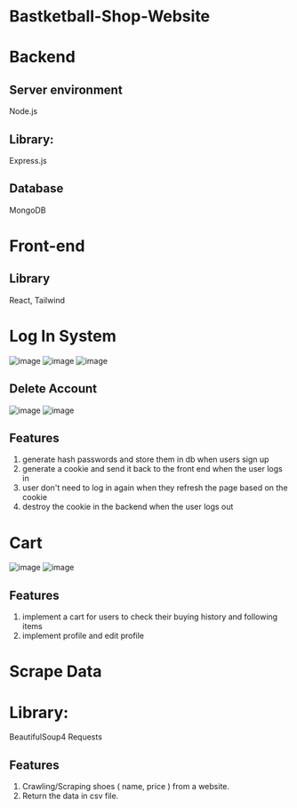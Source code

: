 # Bastketball-Shop-Website

# Backend
## Server environment 
Node.js

## Library:
Express.js

## Database
MongoDB

# Front-end
## Library
React, Tailwind

# Log In System
![image](https://github.com/duclongbox/Bastketball-Shop-Website/assets/127691823/4dbe7a64-d0a4-4db2-9c8f-6b5e9b067167)
![image](https://github.com/duclongbox/Bastketball-Shop-Website/assets/127691823/f20b1cb8-d27e-4145-8b67-9388fcba41b5)
![image](https://github.com/duclongbox/Bastketball-Shop-Website/assets/127691823/9a391414-0176-4178-8131-089b7919ab70)
## Delete Account
![image](https://github.com/duclongbox/Bastketball-Shop-Website/assets/127691823/166e37d6-3df1-47f5-a98b-c89a9848f8f7)
![image](https://github.com/duclongbox/Bastketball-Shop-Website/assets/127691823/7c1919fa-c067-4b70-af7e-2b2d86a9d77a)

## Features
1. generate hash passwords and store them in db when users sign up
2. generate a cookie and send it back to the front end when the user logs in
3. user don't need to log in again when they refresh the page based on the cookie
4. destroy the cookie in the backend when the user logs out
     

# Cart 
![image](https://github.com/duclongbox/Bastketball-Shop-Website/assets/127691823/d3599616-d1e6-4ea0-9029-e445c1e9f229)
![image](https://github.com/duclongbox/Bastketball-Shop-Website/assets/127691823/483a594e-be11-4f4a-9151-21a654f7647a)

## Features
  1. implement a cart for users to check their buying history and following items
  2. implement profile and edit profile



# Scrape Data
# Library:
BeautifulSoup4
Requests
## Features
  1. Crawling/Scraping shoes ( name, price ) from a website.
  2. Return the data in csv file. 
